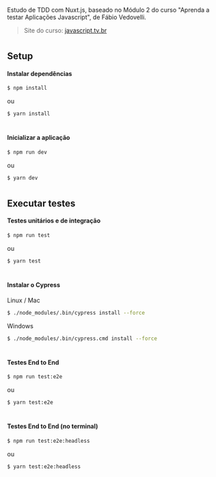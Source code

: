 Estudo de TDD com Nuxt.js, baseado no Módulo 2 do curso "Aprenda a testar Aplicações Javascript", de Fábio Vedovelli.

> Site do curso: [javascript.tv.br](https://javascript.tv.br)

#
## Setup

#### Instalar dependências
```bash
$ npm install
```
ou
```bash
$ yarn install
```
#
#### Inicializar a aplicação
```bash
$ npm run dev
```
ou
```bash
$ yarn dev
```

#
## Executar testes

#### Testes unitários e de integração
```bash
$ npm run test
```
ou
```bash
$ yarn test
```
#
#### Instalar o Cypress
Linux / Mac
```bash
$ ./node_modules/.bin/cypress install --force
```
Windows
```bash
$ ./node_modules/.bin/cypress.cmd install --force
```
#
#### Testes End to End
```bash
$ npm run test:e2e
```
ou
```bash
$ yarn test:e2e
```
#
#### Testes End to End (no terminal)
```bash
$ npm run test:e2e:headless
```
ou
```bash
$ yarn test:e2e:headless
```
